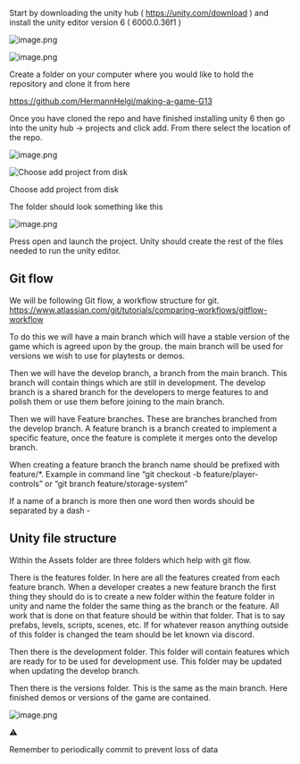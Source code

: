 Start by downloading the unity hub ( https://unity.com/download ) and install the unity editor version 6 ( 6000.0.36f1 )  

![image.png](attachment:5e20bbee-41a8-4060-a897-02c0a4d2aada:image.png)

![image.png](attachment:bf4141e2-22a0-4d6c-9463-37b9ee9ba319:image.png)

Create a folder on your computer where you would like to hold the repository and clone it from here

https://github.com/HermannHelgi/making-a-game-G13

Once you have cloned the repo and have finished installing unity 6 then go into the unity hub → projects and click add. From there select the location of the repo.

![image.png](attachment:90f081c3-db43-48ee-9a75-8338954df878:image.png)

![Choose add project from disk](attachment:9365f349-09c7-46e3-8a92-b0f97c4c72b7:image.png)

Choose add project from disk

The folder should look something like this

![image.png](attachment:92db6e8c-42dd-49a7-9697-22e5781d6df8:image.png)

Press open and launch the project. Unity should create the rest of the files needed to run the unity editor.

## Git flow

We will be following Git flow, a workflow structure for git. https://www.atlassian.com/git/tutorials/comparing-workflows/gitflow-workflow

To do this we will have a main branch which will have a stable version of the game which is agreed upon by the group. the main branch will be used for versions we wish to use for playtests or demos.

Then we will have the develop branch, a branch from the main branch. This branch will contain things which are still in development. The develop branch is a shared branch for the developers to merge features to and polish them or use them before joining to the main branch.

Then we will have Feature branches. These are branches branched from the develop branch. A feature branch is a branch created to implement a specific feature, once the feature is complete it merges onto the develop branch. 

When creating a feature branch the branch name should be prefixed with feature/*. Example in command line “git checkout -b feature/player-controls” or “git branch feature/storage-system”

If a name of a branch is more then one word then words should be separated by a dash -

## Unity file structure

Within the Assets folder are three folders which help with git flow. 

There is the features folder. In here are all the features created from each feature branch. When a developer creates a new feature branch the first thing they should do is to create a new folder within the feature folder in unity and name the folder the same thing as the branch or the feature. All work that is done on that feature should be within that folder. That is to say prefabs, levels, scripts, scenes, etc. If for whatever reason anything outside of this folder is changed the team should be let known via discord.

Then there is the development folder. This folder will contain features which are ready for to be used for development use. This folder may be updated when updating the develop branch.

Then there is the versions folder. This is the same as the main branch. Here finished demos or versions of the game are contained.

![image.png](attachment:f9b08c94-9ada-4818-9d76-0b9275619c18:image.png)

<aside>
⚠️

Remember to periodically commit to prevent loss of data

</aside>
